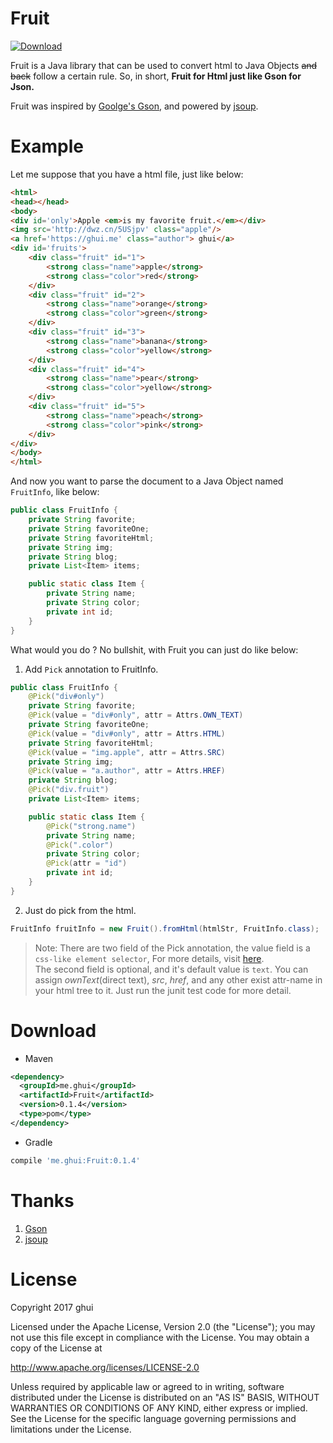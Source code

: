 # Fruit
[ ![Download](https://api.bintray.com/packages/ghui/Java/Fruit/images/download.svg) ](https://bintray.com/ghui/Java/Fruit/_latestVersion)

Fruit is a Java library that can be used to convert html to Java Objects ~~and back~~ follow a certain rule.
So, in short, **Fruit for Html just like Gson for Json.**

Fruit was inspired by [Goolge's Gson](https://github.com/google/gson), and powered by [jsoup](https://github.com/jhy/jsoup).

# Example
Let me suppose that you have a html file, just like below:
```html
<html>
<head></head>
<body>
<div id='only'>Apple <em>is my favorite fruit.</em></div>
<img src='http://dwz.cn/5USjpv' class="apple"/>
<a href='https://ghui.me' class="author"> ghui</a>
<div id='fruits'>
    <div class="fruit" id="1">
        <strong class="name">apple</strong>
        <strong class="color">red</strong>
    </div>
    <div class="fruit" id="2">
        <strong class="name">orange</strong>
        <strong class="color">green</strong>
    </div>
    <div class="fruit" id="3">
        <strong class="name">banana</strong>
        <strong class="color">yellow</strong>
    </div>
    <div class="fruit" id="4">
        <strong class="name">pear</strong>
        <strong class="color">yellow</strong>
    </div>
    <div class="fruit" id="5">
        <strong class="name">peach</strong>
        <strong class="color">pink</strong>
    </div>
</div>
</body>
</html>
```
And now you want to parse the document to a Java Object named `FruitInfo`, like below:
```java
public class FruitInfo {
    private String favorite;
    private String favoriteOne;
    private String favoriteHtml;
    private String img;
    private String blog;
    private List<Item> items;

    public static class Item {
        private String name;
        private String color;
        private int id;
    }
}
```
What would you do ? No bullshit, with Fruit you can just do like below:
1. Add `Pick` annotation to FruitInfo.
```java
public class FruitInfo {
    @Pick("div#only")
    private String favorite;
    @Pick(value = "div#only", attr = Attrs.OWN_TEXT)
    private String favoriteOne;
    @Pick(value = "div#only", attr = Attrs.HTML)
    private String favoriteHtml;
    @Pick(value = "img.apple", attr = Attrs.SRC)
    private String img;
    @Pick(value = "a.author", attr = Attrs.HREF)
    private String blog;
    @Pick("div.fruit")
    private List<Item> items;

    public static class Item {
        @Pick("strong.name")
        private String name;
        @Pick(".color")
        private String color;
        @Pick(attr = "id")
        private int id;
    }
}
```
2. Just do pick from the html.
```java
FruitInfo fruitInfo = new Fruit().fromHtml(htmlStr, FruitInfo.class);
```

> Note: There are two field of the Pick annotation, the value field is a `css-like element selector`,
For more details, visit [here](https://jsoup.org/cookbook/extracting-data/selector-syntax).  
The second field is optional, and it's default value is `text`. You can assign *ownText*(direct text), *src*, *href*, and 
any other exist attr-name in your html tree to it. Just run the junit test code for more detail.

# Download
* Maven
```xml
<dependency>
  <groupId>me.ghui</groupId>
  <artifactId>Fruit</artifactId>
  <version>0.1.4</version>
  <type>pom</type>
</dependency>
```
* Gradle
```groovy
compile 'me.ghui:Fruit:0.1.4'
```

# Thanks
1. [Gson](https://github.com/google/gson)
2. [jsoup](https://github.com/jhy/jsoup)

# License
Copyright 2017 ghui

Licensed under the Apache License, Version 2.0 (the "License");
you may not use this file except in compliance with the License.
You may obtain a copy of the License at

   http://www.apache.org/licenses/LICENSE-2.0

Unless required by applicable law or agreed to in writing, software
distributed under the License is distributed on an "AS IS" BASIS,
WITHOUT WARRANTIES OR CONDITIONS OF ANY KIND, either express or implied.
See the License for the specific language governing permissions and
limitations under the License.



